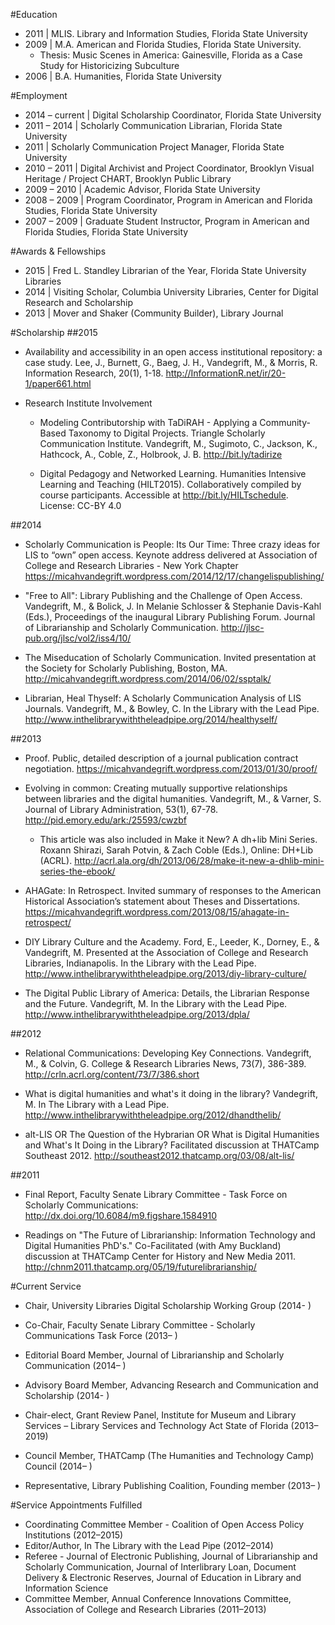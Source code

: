 #Education
- 2011 | MLIS. Library and Information Studies, Florida State University
- 2009 | M.A. American and Florida Studies, Florida State University.  
  - Thesis: Music Scenes in America: Gainesville, Florida as a Case Study for Historicizing Subculture
- 2006 | B.A. Humanities, Florida State University

#Employment
- 2014 – current | Digital Scholarship Coordinator, Florida State University
- 2011 – 2014 | Scholarly Communication Librarian, Florida State University
- 2011 | Scholarly Communication Project Manager, Florida State University
- 2010 – 2011 | Digital Archivist and Project Coordinator, Brooklyn Visual Heritage / Project CHART, Brooklyn Public Library
- 2009 – 2010 | Academic Advisor, Florida State University
- 2008 – 2009 | Program Coordinator, Program in American and Florida Studies, 
Florida State University
-  2007 – 2009 | Graduate Student Instructor, Program in American and Florida Studies, Florida State University

#Awards & Fellowships
- 2015 | Fred L. Standley Librarian of the Year, Florida State University Libraries
- 2014 | Visiting Scholar, Columbia University Libraries, Center for Digital Research and Scholarship
- 2013 | Mover and Shaker (Community Builder), Library Journal

#Scholarship
##2015
- Availability and accessibility in an open access institutional repository: a case study. Lee, J., Burnett, G., Baeg, J. H., Vandegrift, M., & Morris, R. Information Research, 20(1), 1-18. http://InformationR.net/ir/20-1/paper661.html

- Research Institute Involvement
  - Modeling Contributorship with TaDiRAH - Applying a Community-Based Taxonomy to Digital Projects. Triangle Scholarly Communication Institute. Vandegrift, M., Sugimoto, C., Jackson, K., Hathcock, A., Coble, Z., Holbrook, J. B. http://bit.ly/tadirize

  - Digital Pedagogy and Networked Learning. Humanities Intensive Learning and Teaching (HILT2015). Collaboratively compiled by course participants. Accessible at http://bit.ly/HILTschedule. License: CC-BY 4.0

##2014
- Scholarly Communication is People: Its Our Time: Three crazy ideas for LIS to “own” open access. Keynote address delivered at Association of College and Research Libraries - New York Chapter https://micahvandegrift.wordpress.com/2014/12/17/changelispublishing/ 

- "Free to All": Library Publishing and the Challenge of Open Access. Vandegrift, M., & Bolick, J. In Melanie Schlosser & Stephanie Davis-Kahl (Eds.), Proceedings of the inaugural Library Publishing Forum. Journal of Librarianship and Scholarly Communication. http://jlsc-pub.org/jlsc/vol2/iss4/10/

- The Miseducation of Scholarly Communication. Invited presentation at the Society for Scholarly Publishing, Boston, MA. http://micahvandegrift.wordpress.com/2014/06/02/ssptalk/

- Librarian, Heal Thyself: A Scholarly Communication Analysis of LIS Journals. Vandegrift, M., & Bowley, C. In the Library with the Lead Pipe. http://www.inthelibrarywiththeleadpipe.org/2014/healthyself/ 

##2013
- Proof. Public, detailed description of a journal publication contract negotiation. https://micahvandegrift.wordpress.com/2013/01/30/proof/ 

- Evolving in common: Creating mutually supportive relationships between libraries and the digital humanities. Vandegrift, M., & Varner, S. Journal of Library Administration, 53(1), 67-78. http://pid.emory.edu/ark:/25593/cwzbf 

  - This article was also included in Make it New? A dh+lib Mini Series. Roxann Shirazi, Sarah Potvin, & Zach Coble (Eds.), Online: DH+Lib (ACRL). http://acrl.ala.org/dh/2013/06/28/make-it-new-a-dhlib-mini-series-the-ebook/ 

- AHAGate: In Retrospect. Invited summary of responses to the American Historical Association’s statement about Theses and Dissertations. https://micahvandegrift.wordpress.com/2013/08/15/ahagate-in-retrospect/ 

- DIY Library Culture and the Academy. Ford, E., Leeder, K., Dorney, E., & Vandegrift, M. Presented at the Association of College and Research Libraries, Indianapolis. In the Library with the Lead Pipe. http://www.inthelibrarywiththeleadpipe.org/2013/diy-library-culture/

- The Digital Public Library of America: Details, the Librarian Response and the Future. Vandegrift, M. In the Library with the Lead Pipe. http://www.inthelibrarywiththeleadpipe.org/2013/dpla/ 

##2012
- Relational Communications: Developing Key Connections. Vandegrift, M., & Colvin, G. College & Research Libraries News, 73(7), 386-389. http://crln.acrl.org/content/73/7/386.short 

- What is digital humanities and what's it doing in the library? Vandegrift, M. In The Library with a Lead Pipe. http://www.inthelibrarywiththeleadpipe.org/2012/dhandthelib/

- alt-LIS OR The Question of the Hybrarian OR What is Digital Humanities and What's It Doing in the Library? Facilitated discussion at THATCamp Southeast 2012. http://southeast2012.thatcamp.org/03/08/alt-lis/ 

##2011
- Final Report, Faculty Senate Library Committee - Task Force on Scholarly Communications: http://dx.doi.org/10.6084/m9.figshare.1584910 

- Readings on "The Future of Librarianship: Information Technology and Digital Humanities PhD's." Co-Facilitated (with Amy Buckland) discussion at THATCamp Center for History and New Media 2011. http://chnm2011.thatcamp.org/05/19/futurelibrarianship/ 

#Current Service
- Chair, University Libraries Digital Scholarship Working Group (2014- )

- Co-Chair, Faculty Senate Library Committee - Scholarly Communications Task
Force (2013– )

- Editorial Board Member, Journal of Librarianship and Scholarly Communication (2014– )

- Advisory Board Member, Advancing Research and Communication and Scholarship (2014- )

- Chair-elect, Grant Review Panel, Institute for Museum and Library Services – Library Services and Technology Act State of Florida (2013–2019)

- Council Member, THATCamp (The Humanities and Technology Camp) Council
(2014– )

- Representative, Library Publishing Coalition, Founding member (2013– )

#Service Appointments Fulfilled
- Coordinating Committee Member - Coalition of Open Access Policy Institutions
(2012–2015)
- Editor/Author, In The Library with the Lead Pipe (2012–2014)
- Referee - Journal of Electronic Publishing, Journal of Librarianship and Scholarly Communication, Journal of Interlibrary Loan, Document Delivery & Electronic Reserves, Journal of Education in Library and Information Science
- Committee Member, Annual Conference Innovations Committee, Association of College and Research Libraries (2011–2013)
